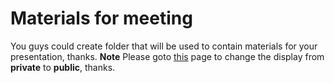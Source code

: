 # Materials for meeting
You guys could create folder that will be used to contain materials for your presentation, thanks.
**Note**
Please goto [this](https://github.com/orgs/PremiLab-XJTLU/people) page to change the display from **private** to **public**, thanks.
